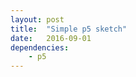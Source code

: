```yaml
---
layout: post
title:  "Simple p5 sketch"
date:   2016-09-01
dependencies:
    - p5
---
```


<div id="sketch-holder">
    <script type="text/javascript" src="assets/sketches/circleParticles/Particle.js"></script>
    <script type="text/javascript" src="assets/sketches/circleParticles/sketch.js"></script>
</div>
